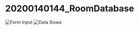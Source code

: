 # 20200140144_RoomDatabase
![Form Input](https://github.com/mhmdfakhrim/20200140144_RoomDatabase/assets/106448800/bc4b01f8-e5bb-4c82-a701-7d30812f83f0)
![Data Siswa](https://github.com/mhmdfakhrim/20200140144_RoomDatabase/assets/106448800/5ecdbfb7-60c1-4d33-a894-9e713af8b6d1)
